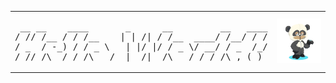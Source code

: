<table>
  <tr>
    <td>
<pre>
 __ __    ____       _      __         __   ____
/ // /__ / / /__    | | /| / /__  ____/ /__/ / /
/ _  / -_) / / _ \   | |/ |/ / _ \/ __/ / _  /_/
/_//_/\__/_/_/\___/  |__/|__/\___/_/ /_/\_,_(_)
</pre>
    </td>
    <td>
      <img src="octocat.png" alt="Octocat Icon" width="100" />
    </td>
  </tr>
</table>



